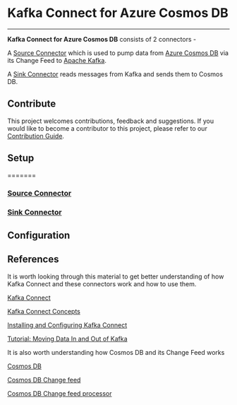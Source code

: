 # Kafka Connect for Azure Cosmos DB
________________________

**Kafka Connect for Azure Cosmos DB** consists of 2 connectors -

A [Source Connector](./doc/README_Source.md) which is used to pump data from [Azure Cosmos DB](https://azure.microsoft.com/services/cosmos-db//) via its Change Feed to [Apache Kafka](https://kafka.apache.org/). 

A [Sink Connector](./doc/README_Sink.md) reads messages from Kafka and sends them to Cosmos DB. 

## Contribute
This project welcomes contributions, feedback and suggestions. 
If you would like to become a contributor to this project, please refer to our [Contribution Guide](CONTRIBUTING.MD).

## Setup
=======
### [Source Connector](doc/README_Source.md)

### [Sink Connector](doc/README_Sink.md)

## Configuration

## References
It is worth looking through this material to get better understanding of how Kafka Connect and these connectors work and how to use them. 

[Kafka Connect](https://docs.confluent.io/current/connect/index.html)

[Kafka Connect Concepts](https://docs.confluent.io/current/connect/concepts.html)

[Installing and Configuring Kafka Connect](https://docs.confluent.io/current/connect/userguide.html)

[Tutorial: Moving Data In and Out of Kafka](https://docs.confluent.io/current/connect/quickstart.html)

It is also worth understanding how Cosmos DB and its Change Feed works

[Cosmos DB](https://docs.microsoft.com/en-us/azure/cosmos-db/introduction)

[Cosmos DB Change feed](https://docs.microsoft.com/azure/cosmos-db/change-feed)

[Cosmos DB Change feed processor](https://docs.microsoft.com/en-us/azure/cosmos-db/change-feed-processor)